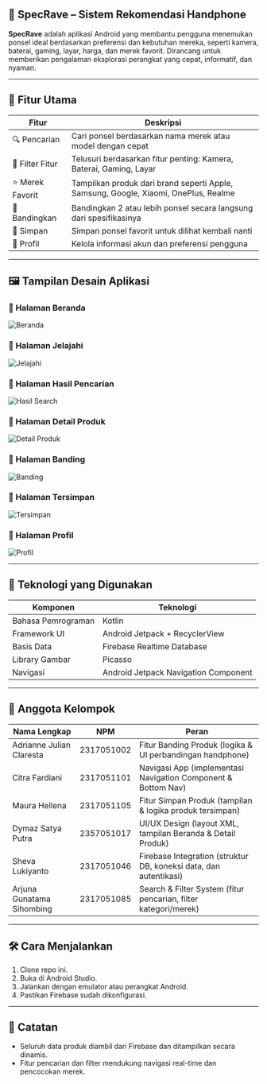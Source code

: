 ## 📱 SpecRave – Sistem Rekomendasi Handphone

**SpecRave** adalah aplikasi Android yang membantu pengguna menemukan ponsel ideal berdasarkan preferensi dan kebutuhan mereka, seperti kamera, baterai, gaming, layar, harga, dan merek favorit. Dirancang untuk memberikan pengalaman eksplorasi perangkat yang cepat, informatif, dan nyaman.

-----------------------------------------------------------------------------------------------------------------------------------------------------------------------

## 🎯 Fitur Utama

| Fitur             | Deskripsi                                                                           |
| ----------------- | ----------------------------------------------------------------------------------- |
| 🔍 Pencarian      | Cari ponsel berdasarkan nama merek atau model dengan cepat                          |
| 🎯 Filter Fitur   | Telusuri berdasarkan fitur penting: Kamera, Baterai, Gaming, Layar                  |
| ⭐ Merek Favorit  | Tampilkan produk dari brand seperti Apple, Samsung, Google, Xiaomi, OnePlus, Realme |
| 🤝 Bandingkan     | Bandingkan 2 atau lebih ponsel secara langsung dari spesifikasinya                  |
| 💾 Simpan         | Simpan ponsel favorit untuk dilihat kembali nanti                                   |
| 👤 Profil         | Kelola informasi akun dan preferensi pengguna                                       |

------------------------------------------------------------------------------------

## 🖼️ Tampilan Desain Aplikasi

### 🔹 Halaman Beranda
![Beranda](screenshots/beranda.png)

### 🔹 Halaman Jelajahi
![Jelajahi](screenshots/jelajahi.png)

### 🔹 Halaman Hasil Pencarian
![Hasil Search](screenshots/hasil_search.png)

### 🔹 Halaman Detail Produk
![Detail Produk](screenshots/detail_produk.png)

### 🔹 Halaman Banding
![Banding](screenshots/banding.png)

### 🔹 Halaman Tersimpan
![Tersimpan](screenshots/tersimpan.png)

### 🔹 Halaman Profil
![Profil](screenshots/profil.png)

------------------------------------------------------------------------------------

## 🧪 Teknologi yang Digunakan

| Komponen              | Teknologi                                 |
|-----------------------|-------------------------------------------|
| Bahasa Pemrograman    | Kotlin                                    |
| Framework UI          | Android Jetpack + RecyclerView            |
| Basis Data            | Firebase Realtime Database                |
| Library Gambar        | Picasso                                   |
| Navigasi              | Android Jetpack Navigation Component      |

-----------------------------------------------------------------------------------------------------------------------------------------------------------------------

## 👥 Anggota Kelompok

| Nama Lengkap                | NPM        | Peran                                                             |
| --------------------------- | ---------- | ----------------------------------------------------------------- |
| Adrianne Julian Claresta    | 2317051002 | Fitur Banding Produk (logika & UI perbandingan handphone)         |
| Citra Fardiani              | 2317051101 | Navigasi App (implementasi Navigation Component & Bottom Nav)     |
| Maura Hellena               | 2317051105 | Fitur Simpan Produk (tampilan & logika produk tersimpan)          |
| Dymaz Satya Putra           | 2357051017 | UI/UX Design (layout XML, tampilan Beranda & Detail Produk)       |
| Sheva Lukiyanto             | 2317051046 | Firebase Integration (struktur DB, koneksi data, dan autentikasi) |
| Arjuna Gunatama Sihombing   | 2317051085 | Search & Filter System (fitur pencarian, filter kategori/merek)   |

-----------------------------------------------------------------------------------------------------------------------------------------------------------------------

## 🛠️ Cara Menjalankan

1. Clone repo ini.
2. Buka di Android Studio.
3. Jalankan dengan emulator atau perangkat Android.
4. Pastikan Firebase sudah dikonfigurasi.

-----------------------------------------------------------------------------------------------------------------------------------------------------------------------

## 📌 Catatan

* Seluruh data produk diambil dari Firebase dan ditampilkan secara dinamis.
* Fitur pencarian dan filter mendukung navigasi real-time dan pencocokan merek.
